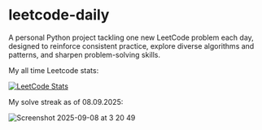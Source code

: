 # leetcode-daily

A personal Python project tackling one new LeetCode problem each day, designed to reinforce consistent practice, explore diverse algorithms and patterns, and sharpen problem-solving skills.

My all time Leetcode stats:

[![LeetCode Stats](https://leetcard.jacoblin.cool/uygarpolat?theme=dark&ext=contest&ext=heatmap)](https://leetcode.com/uygarpolat/)

My solve streak as of 08.09.2025:

![Screenshot 2025-09-08 at 3 20 49](https://github.com/user-attachments/assets/bc198bc8-2e09-4cb3-8f2a-931a9b8def51)
